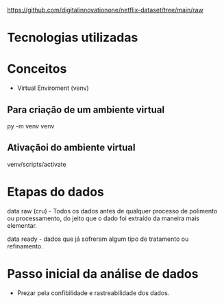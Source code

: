 https://github.com/digitalinnovationone/netflix-dataset/tree/main/raw


# Tecnologias utilizadas 


# Conceitos 
- Virtual Enviroment (venv)


## Para criação de um ambiente virtual
py -m venv venv

## Ativaçãoi do ambiente virtual
venv/scripts/activate


# Etapas do dados
data raw (cru) - Todos os dados antes de qualquer processo de polimento ou processamento, do jeito que o dado foi extraído da maneira mais elementar.

data ready - dados que já sofreram algum tipo de tratamento ou refinamento.



# Passo inicial da análise de dados
- Prezar pela confibilidade e rastreabilidade dos dados.